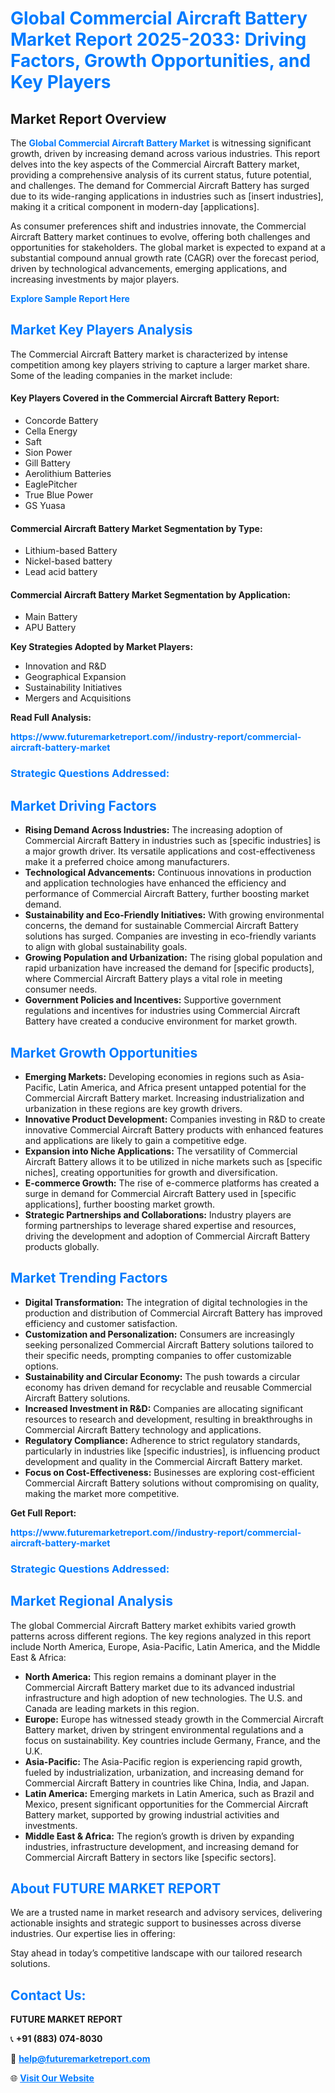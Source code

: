 <h1 style="color: #007BFF;">Global Commercial Aircraft Battery Market Report 2025-2033: Driving Factors, Growth Opportunities, and Key Players</h1>

<section id="overview">
<h2>Market Report Overview</h2>
<p>The <a href="https://www.futuremarketreport.com//industry-report/commercial-aircraft-battery-market" style="color: #007BFF; text-decoration: none;"><strong>Global Commercial Aircraft Battery Market</strong></a> is witnessing significant growth, driven by increasing demand across various industries. This report delves into the key aspects of the Commercial Aircraft Battery market, providing a comprehensive analysis of its current status, future potential, and challenges. The demand for Commercial Aircraft Battery has surged due to its wide-ranging applications in industries such as [insert industries], making it a critical component in modern-day [applications].</p>
<p>As consumer preferences shift and industries innovate, the Commercial Aircraft Battery market continues to evolve, offering both challenges and opportunities for stakeholders. The global market is expected to expand at a substantial compound annual growth rate (CAGR) over the forecast period, driven by technological advancements, emerging applications, and increasing investments by major players.</p>
</section>

<section id="overview">
<p><a href="https://www.futuremarketreport.com//request-sample/reportId=89438" style="color: #007BFF; text-decoration: none;"><strong>Explore Sample Report Here</strong></a></p>
</section>

<section id="key-players">
<h2 style="color: #007BFF;">Market Key Players Analysis</h2>
<p>The Commercial Aircraft Battery market is characterized by intense competition among key players striving to capture a larger market share. Some of the leading companies in the market include:</p>
<h4>Key Players Covered in the Commercial Aircraft Battery Report:</h4>
<ul><li>Concorde Battery</li><li>Cella Energy</li><li>Saft</li><li>Sion Power</li><li>Gill Battery</li><li>Aerolithium Batteries</li><li>EaglePitcher</li><li>True Blue Power</li><li>GS Yuasa</li></ul>
<h4>Commercial Aircraft Battery Market Segmentation by Type:</h4>
<ul><li>Lithium-based Battery</li><li>Nickel-based battery</li><li>Lead acid battery</li></ul>

<h4>Commercial Aircraft Battery Market Segmentation by Application:</h4>
<ul><li>Main Battery</li><li>APU Battery</li></ul>
<p><strong>Key Strategies Adopted by Market Players:</strong></p>
<ul>
<li>Innovation and R&D</li>
<li>Geographical Expansion</li>
<li>Sustainability Initiatives</li>
<li>Mergers and Acquisitions</li>
</ul>
</section>

<section>
<p><strong>Read Full Analysis: </strong></p><a href="https://www.futuremarketreport.com//industry-report/commercial-aircraft-battery-market" style="color: #007BFF; text-decoration: none;"><strong>https://www.futuremarketreport.com//industry-report/commercial-aircraft-battery-market</strong></a>
<h3 style="color: #007BFF;">Strategic Questions Addressed:</h3>
</section>

<section id="driving-factors">
<h2 style="color: #007BFF;">Market Driving Factors</h2>
<ul>
<li><strong>Rising Demand Across Industries:</strong> The increasing adoption of Commercial Aircraft Battery in industries such as [specific industries] is a major growth driver. Its versatile applications and cost-effectiveness make it a preferred choice among manufacturers.</li>
<li><strong>Technological Advancements:</strong> Continuous innovations in production and application technologies have enhanced the efficiency and performance of Commercial Aircraft Battery, further boosting market demand.</li>
<li><strong>Sustainability and Eco-Friendly Initiatives:</strong> With growing environmental concerns, the demand for sustainable Commercial Aircraft Battery solutions has surged. Companies are investing in eco-friendly variants to align with global sustainability goals.</li>
<li><strong>Growing Population and Urbanization:</strong> The rising global population and rapid urbanization have increased the demand for [specific products], where Commercial Aircraft Battery plays a vital role in meeting consumer needs.</li>
<li><strong>Government Policies and Incentives:</strong> Supportive government regulations and incentives for industries using Commercial Aircraft Battery have created a conducive environment for market growth.</li>
</ul>
</section>

<section id="growth-opportunities">
<h2 style="color: #007BFF;">Market Growth Opportunities</h2>
<ul>
<li><strong>Emerging Markets:</strong> Developing economies in regions such as Asia-Pacific, Latin America, and Africa present untapped potential for the Commercial Aircraft Battery market. Increasing industrialization and urbanization in these regions are key growth drivers.</li>
<li><strong>Innovative Product Development:</strong> Companies investing in R&D to create innovative Commercial Aircraft Battery products with enhanced features and applications are likely to gain a competitive edge.</li>
<li><strong>Expansion into Niche Applications:</strong> The versatility of Commercial Aircraft Battery allows it to be utilized in niche markets such as [specific niches], creating opportunities for growth and diversification.</li>
<li><strong>E-commerce Growth:</strong> The rise of e-commerce platforms has created a surge in demand for Commercial Aircraft Battery used in [specific applications], further boosting market growth.</li>
<li><strong>Strategic Partnerships and Collaborations:</strong> Industry players are forming partnerships to leverage shared expertise and resources, driving the development and adoption of Commercial Aircraft Battery products globally.</li>
</ul>
</section>

<section id="trending-factors">
<h2 style="color: #007BFF;">Market Trending Factors</h2>
<ul>
<li><strong>Digital Transformation:</strong> The integration of digital technologies in the production and distribution of Commercial Aircraft Battery has improved efficiency and customer satisfaction.</li>
<li><strong>Customization and Personalization:</strong> Consumers are increasingly seeking personalized Commercial Aircraft Battery solutions tailored to their specific needs, prompting companies to offer customizable options.</li>
<li><strong>Sustainability and Circular Economy:</strong> The push towards a circular economy has driven demand for recyclable and reusable Commercial Aircraft Battery solutions.</li>
<li><strong>Increased Investment in R&D:</strong> Companies are allocating significant resources to research and development, resulting in breakthroughs in Commercial Aircraft Battery technology and applications.</li>
<li><strong>Regulatory Compliance:</strong> Adherence to strict regulatory standards, particularly in industries like [specific industries], is influencing product development and quality in the Commercial Aircraft Battery market.</li>
<li><strong>Focus on Cost-Effectiveness:</strong> Businesses are exploring cost-efficient Commercial Aircraft Battery solutions without compromising on quality, making the market more competitive.</li>
</ul>
</section>

<section>
<p><strong>Get Full Report: </strong></p><a href="https://www.futuremarketreport.com//industry-report/commercial-aircraft-battery-market" style="color: #007BFF; text-decoration: none;"><strong>https://www.futuremarketreport.com//industry-report/commercial-aircraft-battery-market</strong></a>
<h3 style="color: #007BFF;">Strategic Questions Addressed:</h3>
</section>


<section id="regional-analysis">
<h2 style="color: #007BFF;">Market Regional Analysis</h2>
<p>The global Commercial Aircraft Battery market exhibits varied growth patterns across different regions. The key regions analyzed in this report include North America, Europe, Asia-Pacific, Latin America, and the Middle East & Africa:</p>
<ul>
<li><strong>North America:</strong> This region remains a dominant player in the Commercial Aircraft Battery market due to its advanced industrial infrastructure and high adoption of new technologies. The U.S. and Canada are leading markets in this region.</li>
<li><strong>Europe:</strong> Europe has witnessed steady growth in the Commercial Aircraft Battery market, driven by stringent environmental regulations and a focus on sustainability. Key countries include Germany, France, and the U.K.</li>
<li><strong>Asia-Pacific:</strong> The Asia-Pacific region is experiencing rapid growth, fueled by industrialization, urbanization, and increasing demand for Commercial Aircraft Battery in countries like China, India, and Japan.</li>
<li><strong>Latin America:</strong> Emerging markets in Latin America, such as Brazil and Mexico, present significant opportunities for the Commercial Aircraft Battery market, supported by growing industrial activities and investments.</li>
<li><strong>Middle East & Africa:</strong> The region’s growth is driven by expanding industries, infrastructure development, and increasing demand for Commercial Aircraft Battery in sectors like [specific sectors].</li>
</ul>
</section>

<footer>
<h2 style="color: #007BFF;">About FUTURE MARKET REPORT</h2>
<p>We are a trusted name in market research and advisory services, delivering actionable insights and strategic support to businesses across diverse industries. Our expertise lies in offering:</p>

<p>Stay ahead in today’s competitive landscape with our tailored research solutions.</p>

<h2 style="color: #007BFF;">Contact Us:</h2>
<p><strong>FUTURE MARKET REPORT</strong></p>
<p>📞 <strong>+91 (883) 074-8030</strong></p>
<p>📧 <strong><a href="mailto:help@futuremarketreport.com" style="color: #007BFF;">help@futuremarketreport.com</a></strong></p>
<p>🌐 <strong><a href="https://www.futuremarketreport.com/" style="color: #007BFF;">Visit Our Website</a></strong></p>
</footer>